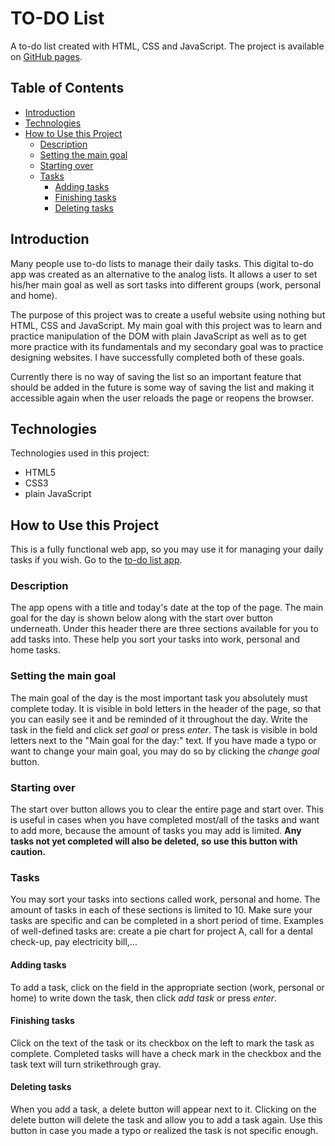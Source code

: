 # TO-DO List
A to-do list created with HTML, CSS and JavaScript.
The project is available on [GitHub pages](https://amadejaop.github.io/todo-list/todo.html).

## Table of Contents
- [Introduction](#introduction)
- [Technologies](#technologies)
- [How to Use this Project](#how-to-use-this-project)
  - [Description](#description)
  - [Setting the main goal](#setting-the-main-goal)
  - [Starting over](#starting-over)
  - [Tasks](#tasks)
    - [Adding tasks](#adding-tasks)
    - [Finishing tasks](#finishing-tasks)
    - [Deleting tasks](#deleting-tasks)

## Introduction
Many people use to-do lists to manage their daily tasks. This digital to-do app was created as an alternative to the analog lists. It allows a user to set his/her main goal as well as sort tasks into different groups (work, personal and home).

The purpose of this project was to create a useful website using nothing but HTML, CSS and JavaScript. My main goal with this project was to learn and practice manipulation of the DOM with plain JavaScript as well as to get more practice with its fundamentals and my secondary goal was to practice designing websites. I have successfully completed both of these goals.

Currently there is no way of saving the list so an important feature that should be added in the future is some way of saving the list and making it accessible again when the user reloads the page or reopens the browser.

## Technologies
Technologies used in this project:
- HTML5
- CSS3
- plain JavaScript

## How to Use this Project
This is a fully functional web app, so you may use it for managing your daily tasks if you wish.
Go to the [to-do list app](https://amadejaop.github.io/todo-list/todo.html).

### Description
The app opens with a title and today's date at the top of the page. The main goal for the day is shown below along with the start over button underneath. Under this header there are three sections available for you to add tasks into. These help you sort your tasks into work, personal and home tasks.

### Setting the main goal
The main goal of the day is the most important task you absolutely must complete today. It is visible in bold letters in the header of the page, so that you can easily see it and be reminded of it throughout the day.
Write the task in the field and click _set goal_ or press _enter_. The task is visible in bold letters next to the "Main goal for the day:" text.
If you have made a typo or want to change your main goal, you may do so by clicking the _change goal_ button.

### Starting over
The start over button allows you to clear the entire page and start over. This is useful in cases when you have completed most/all of the tasks and want to add more, because the amount of tasks you may add is limited. **Any tasks not yet completed will also be deleted, so use this button with caution.**

### Tasks
You may sort your tasks into sections called work, personal and home. The amount of tasks in each of these sections is limited to 10. Make sure your tasks are specific and can be completed in a short period of time. Examples of well-defined tasks are: create a pie chart for project A, call for a dental check-up, pay electricity bill,...

#### Adding tasks
To add a task, click on the field in the appropriate section (work, personal or home) to write down the task, then click _add task_ or press _enter_.

#### Finishing tasks
Click on the text of the task or its checkbox on the left to mark the task as complete. Completed tasks will have a check mark in the checkbox and the task text will turn strikethrough gray. 

#### Deleting tasks
When you add a task, a delete button will appear next to it. Clicking on the delete button will delete the task and allow you to add a task again. Use this button in case you made a typo or realized the task is not specific enough.
